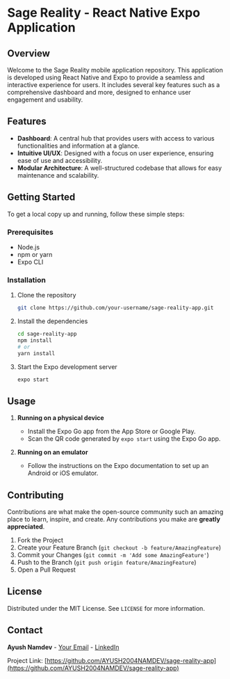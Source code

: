 
# Sage Reality - React Native Expo Application

## Overview

Welcome to the Sage Reality mobile application repository. This application is developed using React Native and Expo to provide a seamless and interactive experience for users. It includes several key features such as a comprehensive dashboard and more, designed to enhance user engagement and usability.

## Features

- **Dashboard**: A central hub that provides users with access to various functionalities and information at a glance.
- **Intuitive UI/UX**: Designed with a focus on user experience, ensuring ease of use and accessibility.
- **Modular Architecture**: A well-structured codebase that allows for easy maintenance and scalability.

## Getting Started

To get a local copy up and running, follow these simple steps:

### Prerequisites

- Node.js
- npm or yarn
- Expo CLI

### Installation

1. Clone the repository
   ```sh
   git clone https://github.com/your-username/sage-reality-app.git
   ```
2. Install the dependencies
   ```sh
   cd sage-reality-app
   npm install
   # or
   yarn install
   ```
3. Start the Expo development server
   ```sh
   expo start
   ```

## Usage

1. **Running on a physical device**
   - Install the Expo Go app from the App Store or Google Play.
   - Scan the QR code generated by `expo start` using the Expo Go app.

2. **Running on an emulator**
   - Follow the instructions on the Expo documentation to set up an Android or iOS emulator.

## Contributing

Contributions are what make the open-source community such an amazing place to learn, inspire, and create. Any contributions you make are **greatly appreciated**.

1. Fork the Project
2. Create your Feature Branch (`git checkout -b feature/AmazingFeature`)
3. Commit your Changes (`git commit -m 'Add some AmazingFeature'`)
4. Push to the Branch (`git push origin feature/AmazingFeature`)
5. Open a Pull Request

## License

Distributed under the MIT License. See `LICENSE` for more information.

## Contact

**Ayush Namdev** - [Your Email](Ayush2004namdev@gmail.com) - [LinkedIn](https://www.linkedin.com/in/ayush-namdev-959872244)

Project Link: [https://github.com/AYUSH2004NAMDEV/sage-reality-app](https://github.com/AYUSH2004NAMDEV/sage-reality-app)
